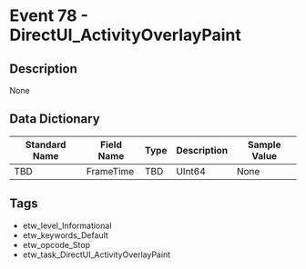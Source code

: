 # Event 78 - DirectUI_ActivityOverlayPaint

## Description
None

## Data Dictionary
|Standard Name|Field Name|Type|Description|Sample Value|
|---|---|---|---|---|
|TBD|FrameTime|TBD|UInt64|None|None|

## Tags
* etw_level_Informational
* etw_keywords_Default
* etw_opcode_Stop
* etw_task_DirectUI_ActivityOverlayPaint
